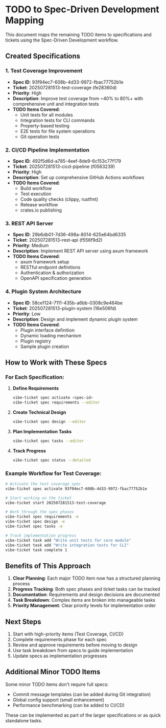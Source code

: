 # TODO to Spec-Driven Development Mapping

This document maps the remaining TODO items to specifications and tickets using the Spec-Driven Development workflow.

## Created Specifications

### 1. Test Coverage Improvement
- **Spec ID**: 93f94ec7-608b-4d33-9972-fbac77752b1e
- **Ticket**: 202507281513-test-coverage (fe28360d)
- **Priority**: High
- **Description**: Improve test coverage from ~40% to 80%+ with comprehensive unit and integration tests
- **TODO Items Covered**:
  - Unit tests for all modules
  - Integration tests for CLI commands
  - Property-based testing
  - E2E tests for file system operations
  - Git operation tests

### 2. CI/CD Pipeline Implementation
- **Spec ID**: 492f5d6d-a785-4eef-8de9-6c153c77f179
- **Ticket**: 202507281513-cicd-pipeline (f0563239)
- **Priority**: High
- **Description**: Set up comprehensive GitHub Actions workflows
- **TODO Items Covered**:
  - Build workflow
  - Test execution
  - Code quality checks (clippy, rustfmt)
  - Release workflow
  - crates.io publishing

### 3. REST API Server
- **Spec ID**: 29b6db01-7d36-498a-8014-625e64bd6335
- **Ticket**: 202507281513-rest-api (f556f9d2)
- **Priority**: Medium
- **Description**: Implement REST API server using axum framework
- **TODO Items Covered**:
  - axum framework setup
  - RESTful endpoint definitions
  - Authentication & authorization
  - OpenAPI specification generation

### 4. Plugin System Architecture
- **Spec ID**: 58ce1124-7111-435b-a6bb-0308c9e464be
- **Ticket**: 202507281513-plugin-system (16e506fd)
- **Priority**: Low
- **Description**: Design and implement dynamic plugin system
- **TODO Items Covered**:
  - Plugin interface definition
  - Dynamic loading mechanism
  - Plugin registry
  - Sample plugin creation

## How to Work with These Specs

### For Each Specification:

1. **Define Requirements**
   ```bash
   vibe-ticket spec activate <spec-id>
   vibe-ticket spec requirements --editor
   ```

2. **Create Technical Design**
   ```bash
   vibe-ticket spec design --editor
   ```

3. **Plan Implementation Tasks**
   ```bash
   vibe-ticket spec tasks --editor
   ```

4. **Track Progress**
   ```bash
   vibe-ticket spec status --detailed
   ```

### Example Workflow for Test Coverage:

```bash
# Activate the test coverage spec
vibe-ticket spec activate 93f94ec7-608b-4d33-9972-fbac77752b1e

# Start working on the ticket
vibe-ticket start 202507281513-test-coverage

# Work through the spec phases
vibe-ticket spec requirements -e
vibe-ticket spec design -e
vibe-ticket spec tasks -e

# Track implementation progress
vibe-ticket task add "Write unit tests for core module"
vibe-ticket task add "Write integration tests for CLI"
vibe-ticket task complete 1
```

## Benefits of This Approach

1. **Clear Planning**: Each major TODO item now has a structured planning process
2. **Progress Tracking**: Both spec phases and ticket tasks can be tracked
3. **Documentation**: Requirements and design decisions are documented
4. **Task Breakdown**: Complex items are broken into manageable tasks
5. **Priority Management**: Clear priority levels for implementation order

## Next Steps

1. Start with high-priority items (Test Coverage, CI/CD)
2. Complete requirements phase for each spec
3. Review and approve requirements before moving to design
4. Use task breakdown from specs to guide implementation
5. Update specs as implementation progresses

## Additional Minor TODO Items

Some minor TODO items don't require full specs:
- Commit message templates (can be added during Git integration)
- Global config support (small enhancement)
- Performance benchmarking (can be added to CI/CD)

These can be implemented as part of the larger specifications or as quick standalone tasks.